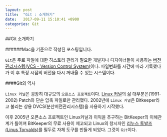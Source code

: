 ```yaml
---
layout: post
title:  "Git : 소개하기"
date:   2017-09-11 15:10:41 +0900
categories: Git
---
```



##Git 소개하기

######Mac을 기준으로 작성된 포스팅입니다.

```Git```은 주로 파일에 대한 히스토리 관리가 필요한 개발자나 디자이너들이 사용하는 [버전관리시스템(VCS - Version Control System)](https://ko.wikipedia.org/wiki/%EB%B2%84%EC%A0%84_%EA%B4%80%EB%A6%AC)이다. 파일변화를 시간에 따라 기록했다가 이 후 특정 시점의 버전을 다시 꺼내올 수 있는 시스템이다.


####Git의 역사

```Linux 커널```은 굉장히 대규모의 ```오픈소스 프로젝트```이다. [Linux 커널](https://ko.wikipedia.org/wiki/%EB%A6%AC%EB%88%85%EC%8A%A4_%EC%BB%A4%EB%84%90)의 삶 대부분은(1991-2002) Patch와 단순 압축 파일로만 관리했다. 2002년에 ```Linux 커널```은 Bitkeeper라고 불리는 상용 DVCS(분산버전관리시스템)을 사용하기 시작했다.

이후 2005년 오픈소스 프로젝트인 Linux커널과 이익을 추구하는 BitKeeper의 이해관계가 틀어져 BitKeeper의 무료 사용이 제고되고 Linux의 창시자인 [리누스 토발즈(Linus Torvalds)](https://namu.wiki/w/%EB%A6%AC%EB%88%84%EC%8A%A4%20%ED%86%A0%EB%A5%B4%EB%B0%9C%EC%8A%A4)를 필두로 자체 도구를 만들게 되었다. 그것이 ```Git```이다.
